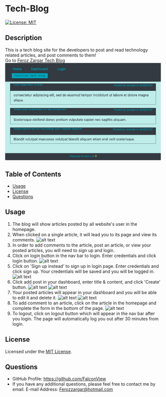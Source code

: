# Tech-Blog

[![License: MIT](https://img.shields.io/badge/License-MIT-yellow.svg)](https://opensource.org/licenses/MIT)

## Description

This is a tech blog site for the developers to post and read technology related articles, and post comments to them!<br/>
Go to [Feroz Zargar Tech Blog](https://zargar-tech-blog.herokuapp.com/)
![alt text](./public/images/Screenshot01_home.png)

## Table of Contents

- [Usage](#usage)
- [License](#license)
- [Questions](#questions)

## Usage

1. The blog will show articles posted by all website's user in the homepage.
2. When clicked on a single article, it will lead you to its page and view its comments.
   ![alt text](./public/images/Screenshot02_single-pos.png)
3. In order to add comments to the article, post an article, or view your posted articles, you will need to sign up and login.
4. Click on login button in the nav bar to login. Enter credentials and click login button.
   ![alt text](./public/images/Screenshot03_logi.png)
5. Click on 'Sign up instead' to sign up in login page. Enter credentials and click sign up. Your credentials will be saved and you will be logged in.
   ![alt text](./public/images/Screenshot04_signp.png)
6. Click add post in your dashboard, enter title & content, and click 'Create' button.
   ![alt text](./public/images/Screenshot05_dashboad.png)
   ![alt text](./public/images/Screenshot06_new-pot.png)
7. Your posted articles will appear in your dashboard and you will be able to edit it and delete it.
   ![alt text](./public/images/Screenshot07_my-post.png)
   ![alt text](./public/images/Screenshot08_edit-delee-post.png)
8. To add comment to an article, click on the article in the homepage and complete the form in the bottom of the page.
   ![alt text](./public/images/Screenshot09_add-commets.png)
9. To logout, click on logout button which will appear in the nav bar after you login. The page will automatically log you out after 30 minutes from login.

## License

Licensed under the [MIT License](https://opensource.org/licenses/MIT).

## Questions

- GitHub Profile: https://github.com/FalconView
- If you have any additional questions, please feel free to contact me by email.
  E-mail Address: <Ferozzargar@hotmail.com>
